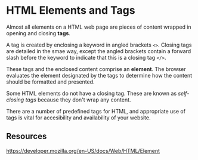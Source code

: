 # HTML Elements and Tags

Almost all elements on a HTML web page are pieces of content wrapped in opening and closing **tags**.

A tag is created by enclosing a keyword in angled brackets `<>`. Closing tags are detailed in the smae way, except the angled brackets contain a forward slash before the keyword to indicate that this is a closing tag `</>`.

These tags and the enclosed content comprise an **element**. The browser evaluates the element designated by the tags to determine how the content should be formatted and presented.

Some HTML elements do not have a closing tag. These are known as _self-closing tags_ because they don't wrap any content.

There are a number of predefined tags for HTML, and appropriate use of tags is vital for accesibility and availability of your website.

## Resources

https://developer.mozilla.org/en-US/docs/Web/HTML/Element
